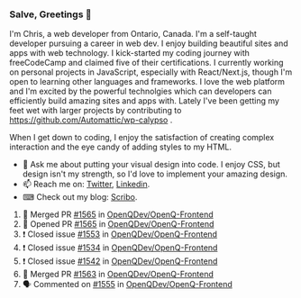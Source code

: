 ### Salve, Greetings 👋

I'm Chris, a web developer from Ontario, Canada. I'm a self-taught developer pursuing a career in web dev. I enjoy building beautiful sites and apps with web technology.
I kick-started my coding journey with freeCodeCamp and claimed five of their certifications.  I currently working on personal projects in JavaScript, especially with React/Next.js, though I'm open to learning other languages and frameworks. I love the web platform and I'm excited by the powerful technolgies which can developers can efficiently build amazing sites and apps with. Lately I've been getting my feet wet with larger projects by contributing to https://github.com/Automattic/wp-calypso .

When I get down to coding, I enjoy the satisfaction of creating complex interaction and the eye candy of adding styles to my HTML. 

- 💬 Ask me about putting your visual design into code. I enjoy CSS, but design isn't my strength, so I'd love to implement your amazing design.
- 📫 Reach me on: [Twitter](https://twitter.com/Christo28120856), [Linkedin](https://www.linkedin.com/in/christopher-stevers-07b9a5204/).
- ⌨ Check out my blog: [Scribo](https://christopherstevers.cf).
<!--
**Christopher-Stevers/Christopher-Stevers** is a ✨ _special_ ✨ repository because its `README.md` (this file) appears on your GitHub profile.

Here are some ideas to get you started:

- 🔭 I’m currently working on ...
- 🌱 I’m currently learning ...
- 👯 I’m looking to collaborate on ...
- 🤔 I’m looking for help with ...
- 😄 Pronouns: ...
- ⚡ Fun fact: ...
-->

<!--START_SECTION:activity-->
1. 🎉 Merged PR [#1565](https://github.com/OpenQDev/OpenQ-Frontend/pull/1565) in [OpenQDev/OpenQ-Frontend](https://github.com/OpenQDev/OpenQ-Frontend)
2. 💪 Opened PR [#1565](https://github.com/OpenQDev/OpenQ-Frontend/pull/1565) in [OpenQDev/OpenQ-Frontend](https://github.com/OpenQDev/OpenQ-Frontend)
3. ❗️ Closed issue [#1553](https://github.com/OpenQDev/OpenQ-Frontend/issues/1553) in [OpenQDev/OpenQ-Frontend](https://github.com/OpenQDev/OpenQ-Frontend)
4. ❗️ Closed issue [#1534](https://github.com/OpenQDev/OpenQ-Frontend/issues/1534) in [OpenQDev/OpenQ-Frontend](https://github.com/OpenQDev/OpenQ-Frontend)
5. ❗️ Closed issue [#1542](https://github.com/OpenQDev/OpenQ-Frontend/issues/1542) in [OpenQDev/OpenQ-Frontend](https://github.com/OpenQDev/OpenQ-Frontend)
6. 🎉 Merged PR [#1563](https://github.com/OpenQDev/OpenQ-Frontend/pull/1563) in [OpenQDev/OpenQ-Frontend](https://github.com/OpenQDev/OpenQ-Frontend)
7. 🗣 Commented on [#1555](https://github.com/OpenQDev/OpenQ-Frontend/issues/1555) in [OpenQDev/OpenQ-Frontend](https://github.com/OpenQDev/OpenQ-Frontend)
<!--END_SECTION:activity-->
